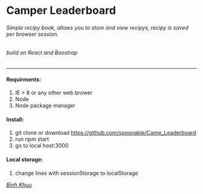Camper Leaderboard
=======
###### Simple recipy book, allows you to store and view recipys, recipy is saved per browser session.
###### build on React and Boostrap
____________
#### Requirments:

  1. IE > 8 or any other web brower
  2. Node 
  3. Node package manager
#### Install:
  1. git clone or download https://github.com/spoonable/Camp_Leaderboard
  2. run npm start
  3. go to local host:3000

#### Local storage:
  1. change lines with sessionStorage to localStorage

 *[Binh Khuu](https://github.com/spoonable)*